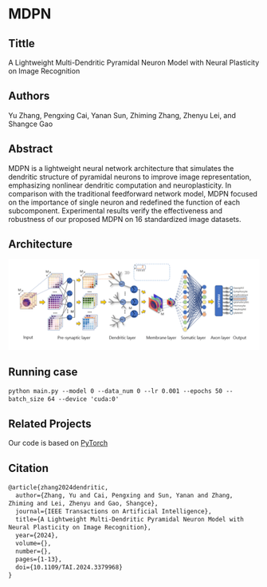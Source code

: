 # MDPN
## Tittle
A Lightweight Multi-Dendritic Pyramidal Neuron Model with Neural Plasticity on Image Recognition
## Authors
Yu Zhang, Pengxing Cai, Yanan Sun, Zhiming Zhang, Zhenyu Lei, and Shangce Gao
## Abstract
MDPN is a lightweight neural network architecture that simulates the dendritic structure of pyramidal neurons to improve image representation, emphasizing nonlinear dendritic computation and neuroplasticity. In comparison with the traditional feedforward network model, MDPN focused on the importance of single neuron and redefined the function of each subcomponent. Experimental results verify the effectiveness and robustness of our proposed MDPN on 16 standardized image datasets.
## Architecture
![111](architecture/mechanism.gif)
## Running case
```
python main.py --model 0 --data_num 0 --lr 0.001 --epochs 50 --batch_size 64 --device 'cuda:0'
```
## Related Projects
Our code is based on [PyTorch](https://github.com/pytorch/pytorch)

## Citation
```
@article{zhang2024dendritic,
  author={Zhang, Yu and Cai, Pengxing and Sun, Yanan and Zhang, Zhiming and Lei, Zhenyu and Gao, Shangce},
  journal={IEEE Transactions on Artificial Intelligence}, 
  title={A Lightweight Multi-Dendritic Pyramidal Neuron Model with Neural Plasticity on Image Recognition}, 
  year={2024},
  volume={},
  number={},
  pages={1-13},
  doi={10.1109/TAI.2024.3379968}
}
```
